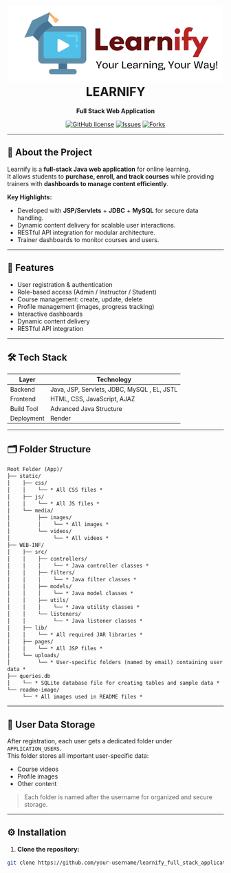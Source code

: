 <div align="center">

# ![Logo](./readme_images/logo.png "Learnify Logo") LEARNIFY

**Full Stack Web Application**

[![GitHub license](https://img.shields.io/badge/License-MIT-blue.svg)](LICENSE)
[![Issues](https://img.shields.io/github/issues/your-username/learnify_full_stack_application)](https://github.com/your-username/learnify_full_stack_application/issues)
[![Forks](https://img.shields.io/github/forks/your-username/learnify_full_stack_application)](https://github.com/your-username/learnify_full_stack_application/network)

</div>

---

## 📌 About the Project

Learnify is a **full-stack Java web application** for online learning.  
It allows students to **purchase, enroll, and track courses** while providing trainers with **dashboards to manage content efficiently**.

**Key Highlights:**

- Developed with **JSP/Servlets** + **JDBC** + **MySQL** for secure data handling.
- Dynamic content delivery for scalable user interactions.
- RESTful API integration for modular architecture.
- Trainer dashboards to monitor courses and users.

---

## 🚀 Features

- User registration & authentication
- Role-based access (Admin / Instructor / Student)
- Course management: create, update, delete
- Profile management (images, progress tracking)
- Interactive dashboards
- Dynamic content delivery
- RESTful API integration

---

## 🛠️ Tech Stack

| Layer      | Technology                                     |
| ---------- | ---------------------------------------------- |
| Backend    | Java, JSP, Servlets, JDBC, MySQL  , EL, JSTL             |
| Frontend   | HTML, CSS, JavaScript, AJAZ |
| Build Tool | Advanced Java Structure                                         |
| Deployment |  Render                    |

---

## 🗂️ Folder Structure

```
Root Folder (App)/
├── static/
│    ├── css/
│    │    └── * All CSS files *
│    ├── js/
│    │    └── * All JS files *
│    └── media/
│         ├── images/
│         │    └── * All images *
│         └── videos/
│              └── * All videos *
├── WEB-INF/
│    ├── src/
│    │    ├── controllers/
│    │    │    └── * Java controller classes *
│    │    ├── filters/
│    │    │    └── * Java filter classes *
│    │    ├── models/
│    │    │    └── * Java model classes *
│    │    ├── utils/
│    │    │    └── * Java utility classes *
│    │    └── listeners/
│    │         └── * Java listener classes *
│    ├── lib/
│    │    └── * All required JAR libraries *
│    ├── pages/
│    │    └── * All JSP files *
│    └── uploads/
│         └── * User-specific folders (named by email) containing user data *
├── queries.db
│    └── * SQLite database file for creating tables and sample data *
└── readme-image/
     └── * All images used in README files *

```

---



## 💾 User Data Storage
After registration, each user gets a dedicated folder under `APPLICATION_USERS`.  
This folder stores all important user-specific data:

- Course videos
- Profile images
- Other content

> Each folder is named after the username for organized and secure storage.

---

## ⚙️ Installation

1. **Clone the repository:**

```bash
git clone https://github.com/your-username/learnify_full_stack_application.git
```
